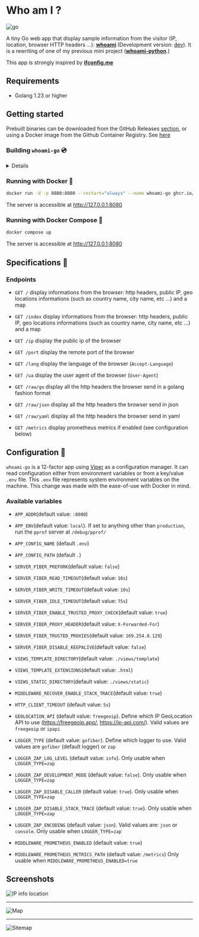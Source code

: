 # Who am I ?

![go](https://img.shields.io/badge/go->=1.23-blue)

A tiny Go web app that display sample information from the visitor (IP, location, browser HTTP headers ...): **[whoami](https://whoami-go.alexasr.fr/)** (Development version: [dev](https://whoami-go-dev-ujargjwndq-ew.a.run.app/)).
It is a rewriting of one of my previous mini project (**[whoami-python](https://github.com/lescactus/whoami-python)**.)

This app is strongly inspired by **[ifconfig.me](http://ifconfig.me)**

## Requirements

* Golang 1.23 or higher

## Getting started

Prebuilt binaries can be downloaded from the GitHub Releases [section](https://github.com/lescactus/whoami-go/releases), or using a Docker image from the Github Container Registry. See [here](https://github.com/lescactus/whoami-go#running-with-docker-rooster)

### Building `whoami-go` :cd:

<details>

#### From source with Go

You need a working [go](https://golang.org/doc/install) toolchain (It has been developped and tested with go 1.23 and should work with go >= 1.23). Refer to the official documentation for more information (or from your Linux/Mac/Windows distribution documentation to install it from your favorite package manager).

```bash
# Clone this repository
git clone https://github.com/lescactus/whoami-go.git && cd whoami-go/

# Build from sources. Use the '-o' flag to change the compiled binary name
go build

# Default compiled binary is whoami-go
# You can optionnaly move it somewhere in your $PATH to access it shell wide
./whoami-go
```

#### From source with docker

If you don't have [go](https://golang.org/doc/install) installed but have docker, run the following command to build inside a docker container:

```bash
# Build from sources inside a docker container. Use the '-o' flag to change the compiled binary name
# Warning: the compiled binary belongs to root:root
docker run --rm -it -v "$PWD":/app -w /app golang:1.23 go build -buildvcs=false

# Default compiled binary is whoami-go
# You can optionnaly move it somewhere in your $PATH to access it shell wide
./whoami-go
```

The server is accessible at http://127.0.0.1:8080

#### With Docker

`whoami-go` comes with a `Dockerfile`. To build the image:

```bash
docker build -t whoami-go .

docker run -d -p 8080:8080 --restart="always" --name whoami-go whoami-go 
```

The server is accessible at http://127.0.0.1:8080

</details>

### Running with Docker :rooster:

```bash
docker run -d -p 8080:8080 --restart="always" --name whoami-go ghcr.io/lescactus/whoami-go
```

The server is accessible at http://127.0.0.1:8080

### Running with Docker Compose :cactus:

```bash
docker compose up
```

The server is accessible at http://127.0.0.1:8080

## Specifications :ocean:

### Endpoints

* `GET /` display informations from the browser: http headers, public IP, geo locations informations (such as country name, city name, etc ...) and a map

* `GET /index` display informations from the browser: http headers, public IP, geo locations informations (such as country name, city name, etc ...) and a map

* `GET /ip` display the public ip of the browser

* `GET /port` display the remote port of the browser

* `GET /lang` display the language of the browser (`Accept-Language`)

* `GET /ua` display the user agent of the browser (`User-Agent`)

* `GET /raw/go` display all the http headers the browser send in a golang fashion format

* `GET /raw/json` display all the http headers the browser send in json

* `GET /raw/yaml` display all the http headers the browser send in yaml

* `GET /metrics` display prometheus metrics if enabled (see configuration below)


## Configuration :deciduous_tree:

`whoami-go` is a 12-factor app using [Viper](https://github.com/spf13/viper) as a configuration manager. It can read configuration either from environment variables or from a key/value `.env` file. This `.env` file represents system environment variables on the machine. This change was made with the ease-of-use with Docker in mind.

### Available variables

* `APP_ADDR`(default value: `:8080`)

* `APP_ENV`(default value: `local`). If set to anything other than `production`, run the `pprof` server at `/debug/pprof/`

* `APP_CONFIG_NAME` (default `.env`)

* `APP_CONFIG_PATH` (default `.`)

* `SERVER_FIBER_PREFORK`(default value: `false`)

* `SERVER_FIBER_READ_TIMEOUT`(default value: `10s`)

* `SERVER_FIBER_WRITE_TIMEOUT`(default value: `10s`)

* `SERVER_FIBER_IDLE_TIMEOUT`(default value: `75s`)

* `SERVER_FIBER_ENABLE_TRUSTED_PROXY_CHECK`(default value: `true`)

* `SERVER_FIBER_PROXY_HEADER`(default value: `X-Forwarded-For`)

* `SERVER_FIBER_TRUSTED_PROXIES`(default value: `169.254.8.129`)

* `SERVER_FIBER_DISABLE_KEEPALIVE`(default value: `false`)

* `VIEWS_TEMPLATE_DIRECTORY`(default value: `./views/template`)

* `VIEWS_TEMPLATE_EXTENSIONS`(default value: `.html`)

* `VIEWS_STATIC_DIRECTORY`(default value: `./views/static`)

* `MIDDLEWARE_RECOVER_ENABLE_STACK_TRACE`(default value: `true`)

* `HTTP_CLIENT_TIMEOUT` (default value: `5s`)

* `GEOLOCATION_API` (default value: `freegeoip`). Define which IP GeoLocation API to use (https://freegeoip.app/, https://ip-api.com/). Valid values are `freegeoip` or `ipapi`

* `LOGGER_TYPE` (default value: `gofiber`). Define which logger to use. Valid values are `gofiber` (default logger) or `zap`

* `LOGGER_ZAP_LOG_LEVEL` (default value: `info`). Only usable when `LOGGER_TYPE=zap`

* `LOGGER_ZAP_DEVELOPMENT_MODE` (default value: `false`). Only usable when `LOGGER_TYPE=zap`

* `LOGGER_ZAP_DISABLE_CALLER` (default value: `true`). Only usable when `LOGGER_TYPE=zap`

* `LOGGER_ZAP_DISABLE_STACK_TRACE` (default value: `true`). Only usable when `LOGGER_TYPE=zap`

* `LOGGER_ZAP_ENCODING` (default value: `json`). Valid values are: `json` or `console`. Only usable when `LOGGER_TYPE=zap`

* `MIDDLEWARE_PROMETHEUS_ENABLED` (default value: `true`)

* `MIDDLEWARE_PROMETHEUS_METRICS_PATH` (default value: `/metrics`) Only usable when `MIDDLEWARE_PROMETHEUS_ENABLED=true`

Screenshots
-----------
![IP info location](https://i.imgur.com/tAXLqaJ.png "IP info location")
***
![Map](https://i.imgur.com/o0j8NZj.png "Map")
***
![Sitemap](https://i.imgur.com/uemt9fm.png "Site map")
